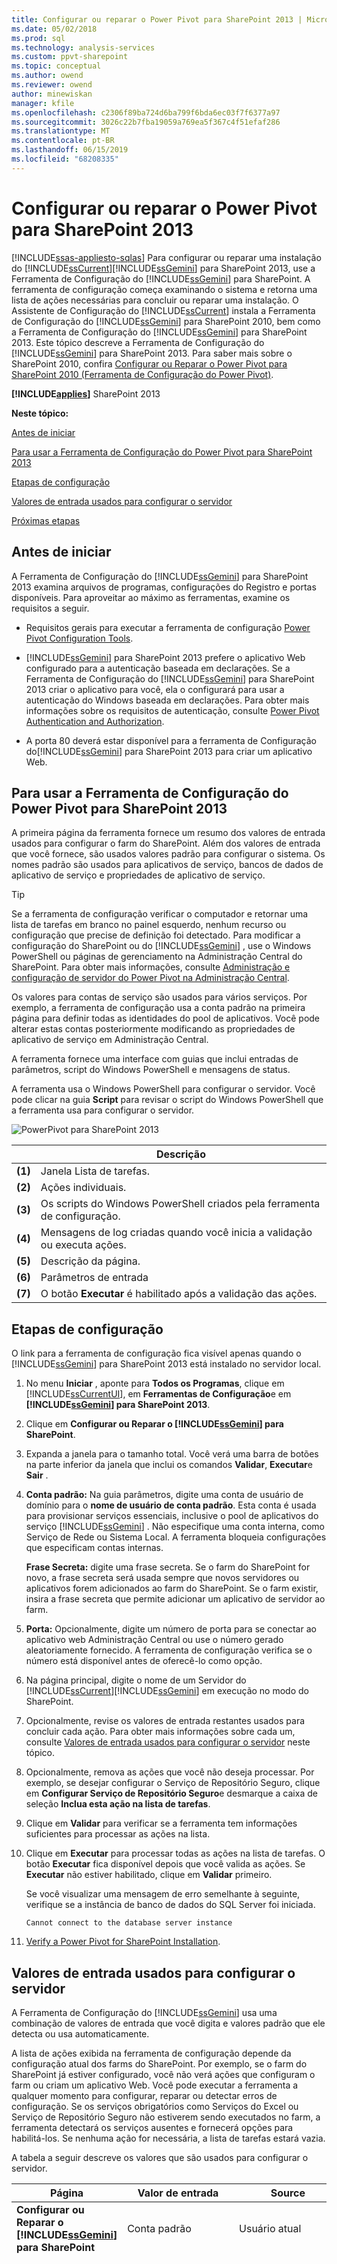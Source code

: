 ```yaml
---
title: Configurar ou reparar o Power Pivot para SharePoint 2013 | Microsoft Docs
ms.date: 05/02/2018
ms.prod: sql
ms.technology: analysis-services
ms.custom: ppvt-sharepoint
ms.topic: conceptual
ms.author: owend
ms.reviewer: owend
author: minewiskan
manager: kfile
ms.openlocfilehash: c2306f89ba724d6ba799f6bda6ec03f7f6377a97
ms.sourcegitcommit: 3026c22b7fba19059a769ea5f367c4f51efaf286
ms.translationtype: MT
ms.contentlocale: pt-BR
ms.lasthandoff: 06/15/2019
ms.locfileid: "68208335"
---
```

# <a name="configure-or-repair-power-pivot-for-sharepoint-2013"></a>Configurar ou reparar o Power Pivot para SharePoint 2013
[!INCLUDE[ssas-appliesto-sqlas](../../includes/ssas-appliesto-sqlas.md)]
  Para configurar ou reparar uma instalação do [!INCLUDE[ssCurrent](../../includes/sscurrent-md.md)][!INCLUDE[ssGemini](../../includes/ssgemini-md.md)] para SharePoint 2013, use a Ferramenta de Configuração do [!INCLUDE[ssGemini](../../includes/ssgemini-md.md)] para SharePoint. A ferramenta de configuração começa examinando o sistema e retorna uma lista de ações necessárias para concluir ou reparar uma instalação. O Assistente de Configuração do [!INCLUDE[ssCurrent](../../includes/sscurrent-md.md)] instala a Ferramenta de Configuração do [!INCLUDE[ssGemini](../../includes/ssgemini-md.md)] para SharePoint 2010, bem como a Ferramenta de Configuração do [!INCLUDE[ssGemini](../../includes/ssgemini-md.md)] para SharePoint 2013. Este tópico descreve a Ferramenta de Configuração do [!INCLUDE[ssGemini](../../includes/ssgemini-md.md)] para SharePoint 2013. Para saber mais sobre o SharePoint 2010, confira [Configurar ou Reparar o Power Pivot para SharePoint 2010 (Ferramenta de Configuração do Power Pivot)](http://msdn.microsoft.com/d61f49c5-efaa-4455-98f2-8c293fa50046).  
  
 **[!INCLUDE[applies](../../includes/applies-md.md)]**  SharePoint 2013  
  
 **Neste tópico:**  
  
 [Antes de iniciar](#bkmk_before)  
  
 [Para usar a Ferramenta de Configuração do Power Pivot para SharePoint 2013](#bkmk_using)  
  
 [Etapas de configuração](#bkmk_steps)  
  
 [Valores de entrada usados para configurar o servidor](#bkmk_input)  
  
 [Próximas etapas](#bkmk_nextsteps)  
  
##  <a name="bkmk_before"></a> Antes de iniciar  
 A Ferramenta de Configuração do [!INCLUDE[ssGemini](../../includes/ssgemini-md.md)] para SharePoint 2013 examina arquivos de programas, configurações do Registro e portas disponíveis. Para aproveitar ao máximo as ferramentas, examine os requisitos a seguir.  
  
-   Requisitos gerais para executar a ferramenta de configuração [Power Pivot Configuration Tools](../../analysis-services/power-pivot-sharepoint/power-pivot-configuration-tools.md).  
  
-   [!INCLUDE[ssGemini](../../includes/ssgemini-md.md)] para SharePoint 2013 prefere o aplicativo Web configurado para a autenticação baseada em declarações. Se a Ferramenta de Configuração do [!INCLUDE[ssGemini](../../includes/ssgemini-md.md)] para SharePoint 2013 criar o aplicativo para você, ela o configurará para usar a autenticação do Windows baseada em declarações. Para obter mais informações sobre os requisitos de autenticação, consulte [Power Pivot Authentication and Authorization](../../analysis-services/power-pivot-sharepoint/power-pivot-authentication-and-authorization.md).  
  
-   A porta 80 deverá estar disponível para a ferramenta de Configuração do[!INCLUDE[ssGemini](../../includes/ssgemini-md.md)] para SharePoint 2013 para criar um aplicativo Web.  
  
##  <a name="bkmk_using"></a> Para usar a Ferramenta de Configuração do Power Pivot para SharePoint 2013  
 A primeira página da ferramenta fornece um resumo dos valores de entrada usados para configurar o farm do SharePoint. Além dos valores de entrada que você fornece, são usados valores padrão para configurar o sistema. Os nomes padrão são usados para aplicativos de serviço, bancos de dados de aplicativo de serviço e propriedades de aplicativo de serviço.  
  
> [!TIP]  
>  Se a ferramenta de configuração verificar o computador e retornar uma lista de tarefas em branco no painel esquerdo, nenhum recurso ou configuração que precise de definição foi detectado. Para modificar a configuração do SharePoint ou do [!INCLUDE[ssGemini](../../includes/ssgemini-md.md)] , use o Windows PowerShell ou páginas de gerenciamento na Administração Central do SharePoint. Para obter mais informações, consulte [Administração e configuração de servidor do Power Pivot na Administração Central](../../analysis-services/power-pivot-sharepoint/power-pivot-server-administration-and-configuration-in-central-administration.md).  
  
 Os valores para contas de serviço são usados para vários serviços. Por exemplo, a ferramenta de configuração usa a conta padrão na primeira página para definir todas as identidades do pool de aplicativos. Você pode alterar estas contas posteriormente modificando as propriedades de aplicativo de serviço em Administração Central.  
  
 A ferramenta fornece uma interface com guias que inclui entradas de parâmetros, script do Windows PowerShell e mensagens de status.  
  
 A ferramenta usa o Windows PowerShell para configurar o servidor. Você pode clicar na guia **Script** para revisar o script do Windows PowerShell que a ferramenta usa para configurar o servidor.  
  
 ![PowerPivot para SharePoint 2013](../../analysis-services/power-pivot-sharepoint/media/ssas-powerpivot-configtool-4-sharepoint2013-mainpage-configure.gif "PowerPivot para SharePoint 2013")  
  
||Descrição|  
|-|-----------------|  
|**(1)**|Janela Lista de tarefas.|  
|**(2)**|Ações individuais.|  
|**(3)**|Os scripts do Windows PowerShell criados pela ferramenta de configuração.|  
|**(4)**|Mensagens de log criadas quando você inicia a validação ou executa ações.|  
|**(5)**|Descrição da página.|  
|**(6)**|Parâmetros de entrada|  
|**(7)**|O botão **Executar** é habilitado após a validação das ações.|  
  
##  <a name="bkmk_steps"></a> Etapas de configuração  
 O link para a ferramenta de configuração fica visível apenas quando o [!INCLUDE[ssGemini](../../includes/ssgemini-md.md)] para SharePoint 2013 está instalado no servidor local.  
  
1.  No menu **Iniciar** , aponte para **Todos os Programas**, clique em [!INCLUDE[ssCurrentUI](../../includes/sscurrentui-md.md)], em **Ferramentas de Configuração**e em **[!INCLUDE[ssGemini](../../includes/ssgemini-md.md)] para SharePoint 2013**.  
  
2.  Clique em **Configurar ou Reparar o [!INCLUDE[ssGemini](../../includes/ssgemini-md.md)] para SharePoint**.  
  
3.  Expanda a janela para o tamanho total. Você verá uma barra de botões na parte inferior da janela que inclui os comandos **Validar**, **Executar**e **Sair** .  
  
4.  **Conta padrão:** Na guia parâmetros, digite uma conta de usuário de domínio para o **nome de usuário de conta padrão**. Esta conta é usada para provisionar serviços essenciais, inclusive o pool de aplicativos do serviço [!INCLUDE[ssGemini](../../includes/ssgemini-md.md)] . Não especifique uma conta interna, como Serviço de Rede ou Sistema Local. A ferramenta bloqueia configurações que especificam contas internas.  
  
     **Frase Secreta:** digite uma frase secreta. Se o farm do SharePoint for novo, a frase secreta será usada sempre que novos servidores ou aplicativos forem adicionados ao farm do SharePoint. Se o farm existir, insira a frase secreta que permite adicionar um aplicativo de servidor ao farm.  
  
5.  **Porta:** Opcionalmente, digite um número de porta para se conectar ao aplicativo web Administração Central ou use o número gerado aleatoriamente fornecido. A ferramenta de configuração verifica se o número está disponível antes de oferecê-lo como opção.  
  
6.  Na página principal, digite o nome de um Servidor do [!INCLUDE[ssCurrent](../../includes/sscurrent-md.md)][!INCLUDE[ssGemini](../../includes/ssgemini-md.md)] em execução no modo do SharePoint.  
  
7.  Opcionalmente, revise os valores de entrada restantes usados para concluir cada ação. Para obter mais informações sobre cada um, consulte [Valores de entrada usados para configurar o servidor](#bkmk_input) neste tópico.  
  
8.  Opcionalmente, remova as ações que você não deseja processar. Por exemplo, se desejar configurar o Serviço de Repositório Seguro, clique em **Configurar Serviço de Repositório Seguro**e desmarque a caixa de seleção **Inclua esta ação na lista de tarefas**.  
  
9. Clique em **Validar** para verificar se a ferramenta tem informações suficientes para processar as ações na lista.  
  
10. Clique em **Executar** para processar todas as ações na lista de tarefas. O botão **Executar** fica disponível depois que você valida as ações. Se **Executar** não estiver habilitado, clique em **Validar** primeiro.  
  
     Se você visualizar uma mensagem de erro semelhante à seguinte, verifique se a instância de banco de dados do SQL Server foi iniciada.  
  
    ```  
    Cannot connect to the database server instance  
    ```  
  
11. [Verify a Power Pivot for SharePoint Installation](../../analysis-services/instances/install-windows/verify-a-power-pivot-for-sharepoint-installation.md).  
  
##  <a name="bkmk_input"></a> Valores de entrada usados para configurar o servidor  
 A Ferramenta de Configuração do [!INCLUDE[ssGemini](../../includes/ssgemini-md.md)] usa uma combinação de valores de entrada que você digita e valores padrão que ele detecta ou usa automaticamente.  
  
 A lista de ações exibida na ferramenta de configuração depende da configuração atual dos farms do SharePoint. Por exemplo, se o farm do SharePoint já estiver configurado, você não verá ações que configuram o farm ou criam um aplicativo Web. Você pode executar a ferramenta a qualquer momento para configurar, reparar ou detectar erros de configuração. Se os serviços obrigatórios como Serviços do Excel ou Serviço de Repositório Seguro não estiverem sendo executados no farm, a ferramenta detectará os serviços ausentes e fornecerá opções para habilitá-los. Se nenhuma ação for necessária, a lista de tarefas estará vazia.  
  
 A tabela a seguir descreve os valores que são usados para configurar o servidor.  
  
|Página|Valor de entrada|Source|Descrição|  
|----------|-----------------|------------|-----------------|  
|**Configurar ou Reparar o [!INCLUDE[ssGemini](../../includes/ssgemini-md.md)] para SharePoint**|Conta padrão|Usuário atual|A conta padrão é uma conta de usuário de domínio do Windows usada para provisionar serviços compartilhados no farm. Ela é usada para provisionar o seguinte:|  
||||-<br />                    [!INCLUDE[ssGemini](../../includes/ssgemini-md.md)] Padrão|  
||||\- Serviço de Repositório Seguro|  
||||\- Serviços do Excel|  
||||\- A identidade do pool de aplicativos Web|  
||||\- O administrador de conjunto de sites|  
||||\- A conta autônoma de atualização de dados do [!INCLUDE[ssGemini](../../includes/ssgemini-md.md)] .|  
||||Por padrão, a conta de domínio do usuário atual é usada.<br /><br /> Observação: É recomendável substituir o valor padrão, a menos que você esteja configurando um servidor para fins de avaliação e de não produção.<br /><br /> É possível alterar as identidades do serviço após a configuração ou o reparo usando a Administração Central.<br /><br /> Opcionalmente, na ferramenta de Configuração do [!INCLUDE[ssGemini](../../includes/ssgemini-md.md)] , especifique contas dedicadas para o seguinte:|  
||||\- Aplicativo Web, usando a página **Criar Aplicativo Web Padrão** (presumindo que a ferramenta esteja criando um aplicativo Web para o farm).|  
||||-<br />                    [!INCLUDE[ssGemini](../../includes/ssgemini-md.md)] , usando a página **Criar Conta Autônoma para Atualização de Dados** nesta ferramenta.|  
||Servidor de Banco de Dados|Instância nomeada local do [!INCLUDE[ssGemini](../../includes/ssgemini-md.md)] , se estiver disponível.|Se uma instância de mecanismo de banco de dados for instalada como uma instância nomeada do [!INCLUDE[ssGemini](../../includes/ssgemini-md.md)] , a ferramenta populará o campo de servidor de banco de dados com este nome de instância. Se você não instalou o mecanismo de banco de dados, este campo estará vazio.<br /><br /> O**Servidor de Banco de Dados**  é um parâmetro obrigatório. Pode ser qualquer versão ou edição de SQL Server que tenha suporte para farms do SharePoint.|  
||Frase Secreta|Entradas de usuário|Se estiver criando um novo farm, a frase secreta que você inserir será usada como a frase secreta para o farm. Se você estiver adicionando o [!INCLUDE[ssGemini](../../includes/ssgemini-md.md)] para SharePoint a um farm existente, digite a frase secreta de farm existente.|  
||Porta da Administração Central do SharePoint|Padrão, se necessário|Se o farm não estiver configurado, a ferramenta fornecerá opções para criar o farm, inclusive criar um ponto de extremidade de HTTP para a Administração Central. Ele escolhe um número de porta gerado aleatoriamente que não esteja em uso.|  
||[!INCLUDE[ssGemini](../../includes/ssgemini-md.md)] para Serviços do Excel ([ServerName]\ [!INCLUDE[ssGemini](../../includes/ssgemini-md.md)])|Entradas de usuário|O servidor do [!INCLUDE[ssGemini](../../includes/ssgemini-md.md)] é necessário para que os Serviços do Excel habilitem os recursos principais do [!INCLUDE[ssGemini](../../includes/ssgemini-md.md)] . O nome do servidor digitado nesta página também é adicionado à lista na página **Configurar Servidores do [!INCLUDE[ssGemini](../../includes/ssgemini-md.md)]** .|  
|**Configurar Novo Farm**|Servidor de Banco de Dados<br /><br /> Conta do Farm<br /><br /> Frase Secreta<br /><br /> Porta da Administração Central do SharePoint|Padrão, se necessário|O padrão das configurações é o valor inserido na página principal.|  
|**Criar um aplicativo de serviço do [!INCLUDE[ssGemini](../../includes/ssgemini-md.md)]**|Nome do Aplicativo de Serviço|Padrão|[!INCLUDE[ssGemini](../../includes/ssgemini-md.md)] padrão é **Default [!INCLUDE[ssGemini](../../includes/ssgemini-md.md)] Service Application**. Você pode substituir um valor diferente na ferramenta.|  
||Servidor de Banco de Dados|Padrão|O servidor de banco de dados que hospeda o banco de dados do aplicativo de serviço [!INCLUDE[ssGemini](../../includes/ssgemini-md.md)] . O nome do servidor padrão é o mesmo servidor de banco de dados usado para o farm. Você pode substituir um valor diferente do nome de servidor padrão.|  
||Nome do Banco de Dados|Padrão|O nome do banco de dados a ser criado para o Banco de Dados de Aplicativo de Serviço [!INCLUDE[ssGemini](../../includes/ssgemini-md.md)] . O nome de banco de dados padrão é baseado no nome de aplicativo de serviço, seguido por um GUID para garantir um nome exclusivo. Você pode substituir um valor diferente na ferramenta.|  
|**Criar Aplicativo Web Padrão**|Nome do Aplicativo Web|Padrão, se necessário|Se nenhum aplicativo Web existir, a ferramenta criará um. O aplicativo Web será configurado para a autenticação de modo clássico e escutará na porta 80. O tamanho máximo de carregamento de arquivo é definido para 2047, o máximo permitido pelo SharePoint. O maior tamanho de carregamento de arquivo é para acomodar os arquivos grandes do [!INCLUDE[ssGemini](../../includes/ssgemini-md.md)] que serão carregados no servidor.|  
||URL|Padrão, se necessário|A ferramenta cria uma URL baseada no nome do servidor, usando as mesmas convenções de nomenclatura de arquivo que o SharePoint.|  
||Pool de Aplicativos|Padrão, se necessário|A ferramenta cria um pool de aplicativos padrão no IIS.|  
||Conta e Senha do Pool de Aplicativos|Padrão, se necessário|A conta do pool de aplicativos é baseada na conta padrão, mas você pode substituí-la na ferramenta.|  
||Servidor de Banco de Dados|Padrão, se necessário|A instância de banco de dados padrão é pré-selecionada para armazenar o banco de dados de conteúdo do aplicativo, mas você pode especificar uma instância do SQL Server diferente na ferramenta.|  
||Nome do Banco de Dados|Padrão, se necessário|O nome do banco de dados do aplicativo. O nome de banco de dados é baseado nas convenções de nomenclatura de arquivo de SharePoint, mas você pode escolher um nome diferente.|  
|**Implantar Solução de Aplicativo Web**|URL|Padrão, se necessário|A URL padrão é do aplicativo Web padrão.|  
||Tamanho Máximo do Arquivo (em MB)|Padrão, se necessário|A configuração padrão é 2047. As bibliotecas de documentos do SharePoint também têm um tamanho máximo, e a configuração do [!INCLUDE[ssGemini](../../includes/ssgemini-md.md)] não deve exceder a configuração da biblioteca de documentos. Para obter mais informações, consulte [Configurar o tamanho máximo de upload de arquivo &#40;Power Pivot para SharePoint&#41;](../../analysis-services/power-pivot-sharepoint/configure-maximum-file-upload-size-power-pivot-for-sharepoint.md).|  
|**Criar Coleção de Sites**|Administrador do Site|Padrão, se necessário|A ferramenta usa a conta padrão. Você pode anulá-la na página **Criar Coleção de Sites** .|  
||Contact Email|Padrão, se necessário|Se o Microsoft Outlook estiver configurado no servidor, a ferramenta usará o endereço de email do usuário atual. Caso contrário, um valor de espaço reservado será usado.|  
||URL de site|Padrão, se necessário|A ferramenta cria uma URL de site, usando as mesmas convenções de nomenclatura de URL que o SharePoint.|  
||Título do site|Padrão, se necessário|A ferramenta adiciona o **Site do [!INCLUDE[ssGemini](../../includes/ssgemini-md.md)]** como o título padrão.|  
|**Ativar Recurso do [!INCLUDE[ssGemini](../../includes/ssgemini-md.md)] em uma Coleção de Sites**|URL de site||URL da coleção de sites para a qual você está ativando recursos do [!INCLUDE[ssGemini](../../includes/ssgemini-md.md)] .|  
||Habilite o recurso premium para este site||Habilite o recurso de site do SharePoint "PremiumSite".|  
|**Criar Aplicativo de Serviço de Repositório Seguro**|Nome do Aplicativo de Serviço|Padrão, se necessário|Digite o nome do aplicativo do serviço de Repositório Seguro.|  
||Servidor de Banco de Dados|Entradas de usuário|Digite o nome do servidor de banco de dados a ser usado para o aplicativo de serviço de Repositório Seguro.|  
|**Criar Proxy de Aplicativo de Serviço de Repositório Seguro**|Nome do Aplicativo de Serviço|Padrão, se necessário|Digite o nome do aplicativo de serviço de Repositório Seguro que você digitou na página anterior.|  
||Proxy de aplicativo de serviço|Padrão, se necessário|Digite o nome do proxy de aplicativo do serviço de Repositório Seguro. O nome aparecerá no grupo de conexões padrão que associa aplicativos a aplicativos Web de conteúdo do SharePoint.|  
|**Atualizar Chave Mestra do Serviço de Repositório Seguro**|Proxy de aplicativo de serviço|Padrão, se necessário|Digite o nome do proxy do aplicativo de serviço de Repositório Seguro que você digitou na página anterior.|  
||Passphrase|Entradas de usuário|A chave mestra é usada para criptografia de dados. Por padrão, a frase secreta usada para gerar a chave é a mesma que é usada para provisionar novos servidores no farm. Você pode substituir a frase secreta padrão por uma frase secreta exclusiva.|  
|**Criar Conta Autônoma para DataRefresh**|ID do Aplicativo de Destino|Padrão, se necessário|Crie um aplicativo de destino para armazenar as credenciais para a atualização de dados autônoma do [!INCLUDE[ssGemini](../../includes/ssgemini-md.md)] .<br /><br /> A ID do aplicativo pode ser um texto descritivo.|  
||Nome Amigável para Aplicativo de Destino|Padrão, se necessário||  
||Nome de Usuário e Senha da Conta Autônoma|Padrão, se necessário|Digite as credenciais de uma conta de usuário do Windows que é usada pelo aplicativo de destino para executar a atualização de dados autônoma. Para obter mais informações, consulte [atualização de dados de configuração dos serviços Excel, usando a conta de serviço autônoma no SharePoint Server 2013](http://technet.microsoft.com/library/hh525344\(office.15\).aspx) (http://technet.microsoft.com/library/hh525344(office.15).aspx).|  
||URL de site|Padrão, se necessário|Digite a URL do site da coleção de sites associada ao aplicativo de destino. Para associar a coleções de sites adicionais, use a Administração Central do SharePoint.|  
|**Criar Aplicativo de Serviço dos Serviços do Excel**|Nome do Aplicativo de Serviço|Padrão, se necessário|Digite um nome de aplicativo de serviço. Um banco de dados do aplicativo de serviço com o mesmo nome é criado no servidor de banco de dados do farm do SharePoint.|  
|**Configurar Servidores [!INCLUDE[ssGemini](../../includes/ssgemini-md.md)]**|Nome do Aplicativo de Serviço|Padrão, se necessário|Nome do aplicativo de serviço que você digitou na página anterior.|  
||[!INCLUDE[ssGemini](../../includes/ssgemini-md.md)] Nome do servidor||Lista de servidores registrados do [!INCLUDE[ssGemini](../../includes/ssgemini-md.md)] .<br /><br /> O nome do servidor digitado na página principal é adicionado automaticamente a essa página.|  
|**Registre o Suplemento do [!INCLUDE[ssGemini](../../includes/ssgemini-md.md)] como Controlador de Uso de Serviços do Excel**|Nome do Aplicativo de Serviço||Nome do aplicativo de serviço que você digitou na página anterior.|  
|||||  
  
 Se a ferramenta de Configuração do [!INCLUDE[ssGemini](../../includes/ssgemini-md.md)] para SharePoint 2013 criar o farm, ela criará os bancos de dados exigidos no servidor de banco de dados, usando as mesmas convenções de nomenclatura de arquivo do SharePoint. Não é possível alterar o nome do banco de dados do farm.  
  
 Se a ferramenta criar uma coleção de sites, criará um banco de dados de conteúdo no servidor de banco de dados, usando as mesmas convenções de nomenclatura de arquivo que o SharePoint. Não é possível alterar o nome do banco de dados do conteúdo.  
  
## <a name="verify-the-configuration"></a>Verificar a configuração  
 Consulte o "Verify [!INCLUDE[ssGemini](../../includes/ssgemini-md.md)] configuração" seção de [configurar o PowerPivot e implantar soluções &#40;SharePoint 2013&#41;](../../analysis-services/instances/install-windows/configure-power-pivot-and-deploy-solutions-sharepoint-2013.md).  
  
##  <a name="bkmk_nextsteps"></a> Próximas etapas  
 Depois de concluir a instalação do servidor, há várias tarefas pós-instalação que devem ser executadas:  
  
-   Conceder permissões do SharePoint a indivíduos e grupos. Essa tarefa é necessária para permitir o acesso a sites e conteúdo.  
  
-   Alterar as identidades do pool de aplicativos de serviço para execução em uma conta diferente. Especificar identidades diferentes para serviços e aplicativos é uma prática recomendada do SharePoint para uma implantação segura.  
  
-   Criar sites confiáveis adicionais nos Serviços do Excel para que você possa variar as permissões e os parâmetros de configuração que funcionam melhor para o acesso a dados [!INCLUDE[ssGemini](../../includes/ssgemini-md.md)] .  
  
-   Instale provedores de dados geralmente usados para habilitar a atualização de dados do lado do servidor.  
  
### <a name="grant-sharepoint-permissions-to-workbook-users"></a>Conceder permissões do SharePoint a usuários de pastas de trabalho  
 Os usuários precisarão de permissões do SharePoint para publicar ou exibir pastas de trabalho. Conceda permissões de **Exibição** a usuários que precisam exibir pastas de trabalho publicadas e permissões de **Colaboração** a usuários que publicam ou gerenciam pastas de trabalho. Você deve ser um administrador do conjunto de sites para conceder permissões.  
  
1.  Em um site do SharePoint 2013, clique no ícone de configurações ![SharePoint Settings](../../analysis-services/media/as-sharepoint2013-settings-gear.gif "configurações do SharePoint") e, em seguida, clique em **configurações de Site**.  
  
2.  Clique em **Permissões de Site** no grupo de **Usuários e Permissões** .  
  
3.  Crie grupos quando necessário se você desejar um conjunto de usuários com permissões **Colaborar** e outro grupo para um conjunto de usuários apenas com permissões **Exibir** .  
  
4.  Insira o usuário de domínio do Windows ou as contas do grupo que devem ter associação nos grupos. Como anteriormente, não use endereços de email ou grupos de distribuição se o aplicativo estiver configurado para autenticação clássica.  
  
### <a name="install-data-providers-used-in-data-refresh-and-check-user-permissions"></a>Instalar provedores de dados usados na atualização de dados e verificar permissões de usuário  
 A atualização de dados do servidor permite que os usuários reimportem dados atualizados para suas pastas de trabalho no modo autônomo. Para que a atualização de dados seja bem-sucedida, o servidor executando o Analysis Services no modo do SharePoint deverá ter os mesmos provedores de dados que foram usados originalmente para importar os dados. Além disso, a conta de usuário na qual a atualização de dados é executada frequentemente requer permissões de leitura nas fontes de dados externas. Verifique os requisitos para habilitar e configurar a atualização de dados para garantir êxito no resultado. Para saber mais, confira [Atualização de dados Power Pivot com SharePoint 2010](http://msdn.microsoft.com/01b54e6f-66e5-485c-acaa-3f9aa53119c9).  
  
> [!NOTE]
>  Para o [!INCLUDE[ssCurrent](../../includes/sscurrent-md.md)][!INCLUDE[ssGemini](../../includes/ssgemini-md.md)] para SharePoint 2013, os provedores de dados são instalados quando você executa o instalador **spPowerPivot.msi** e a Ferramenta de Configuração do [!INCLUDE[ssGemini](../../includes/ssgemini-md.md)] para SharePoint 2013. Para obter mais informações, consulte [Instalar ou desinstalar o suplemento do Power Pivot para SharePoint &#40;SharePoint 2013&#41;](../../analysis-services/instances/install-windows/install-or-uninstall-the-power-pivot-for-sharepoint-add-in-sharepoint-2013.md).  
  
### <a name="change-application-pool-and-service-identities-in-sharepoint"></a>Alterar o pool de aplicativos e as identidades de serviço no SharePoint  
 A Ferramenta de Configuração do [!INCLUDE[ssGemini](../../includes/ssgemini-md.md)] provisiona recursos do farm, aplicativos e serviços a serem executados em uma única conta. Isso simplifica a instalação, mas não resulta em uma implantação que atende aos requisitos de segurança de um farm do SharePoint. Para criar uma implantação mais robusta, altere os pools de aplicativos e as identidades de serviço para serem executados em contas diferentes após a conclusão da instalação. Para obter mais informações, consulte [Configurar contas de serviço do Power Pivot](../../analysis-services/power-pivot-sharepoint/configure-power-pivot-service-accounts.md).  
  
### <a name="create-additional-trusted-sites-in-excel-services"></a>Crie sites de confiança adicionais nos Serviços do Excel  
 Você pode adicionar sites confiáveis nos Serviços do Excel para variar as permissões e os parâmetros de configuração em sites que fornecem pastas de trabalho do Excel e dados [!INCLUDE[ssGemini](../../includes/ssgemini-md.md)] . Para obter mais informações, consulte [Criar um local confiável para sites do Power Pivot na Administração Central](../../analysis-services/power-pivot-sharepoint/create-a-trusted-location-for-power-pivot-sites-in-central-administration.md).  
  
### <a name="build-a-includessgeminiincludesssgemini-mdmd-workbook"></a>Criar uma pasta de trabalho [!INCLUDE[ssGemini](../../includes/ssgemini-md.md)]  
 Depois de instalar os componentes do servidor em um farm, você poderá criar sua primeira pasta de trabalho do Excel 2013 que usa os dados [!INCLUDE[ssGemini](../../includes/ssgemini-md.md)] inseridos e, em seguida, publicá-la em uma biblioteca do SharePoint. Opcionalmente, você pode carregar ou publicar uma pasta de trabalho de exemplo do [!INCLUDE[ssGemini](../../includes/ssgemini-md.md)] para verificar o acesso a dados [!INCLUDE[ssGemini](../../includes/ssgemini-md.md)] no SharePoint. Para obter mais informações, consulte o seguinte:  
  
-   [Power Pivot ajuda](https://support.office.com/en-us/article/Power-Pivot-Help-241aac41-92e3-4e46-ae58-2f2cd7dbcf4f) (https://support.office.com/en-us/article/Power-Pivot-Help-241aac41-92e3-4e46-ae58-2f2cd7dbcf4f).  
  
-   [Iniciar o Power Pivot no suplemento do Excel 2013](http://office.microsoft.com/excel-help/start-powerpivot-in-excel-2013-add-in-HA102837097.aspx?CTT=5&origin=HA102837110) (http://office.microsoft.com/excel-help/start-powerpivot-in-excel-2013-add-in-HA102837097.aspx?CTT=5&origin=HA102837110).  
  
### <a name="add-additional-analysis-services-servers-in-sharepoint-mode"></a>Adicionar mais servidores do Analysis Services no modo do SharePoint  
 Com o tempo, se você determinar a necessidade de armazenamento de dados e recursos de processamento adicionais, poderá adicionar mais servidores executando o Analysis Services no modo do SharePoint ao farm. Para o [!INCLUDE[ssCurrent](../../includes/sscurrent-md.md)][!INCLUDE[ssGemini](../../includes/ssgemini-md.md)] para SharePoint 2013, instale novos servidores do [!INCLUDE[ssASnoversion](../../includes/ssasnoversion-md.md)] no modo do SharePoint e configure os Serviços do Excel. Para obter mais informações, consulte a seção "Além da instalação de servidor único" de [instalar o Analysis Services no modo do Power Pivot](../../analysis-services/instances/install-windows/install-analysis-services-in-power-pivot-mode.md).  
  
## <a name="additional-resources"></a>Recursos adicionais  
 ![Configurações do SharePoint](../../analysis-services/media/as-sharepoint2013-settings-gear.gif "SharePoint Settings") [enviar comentários e informações de contato por meio de comentários sobre o SQL Server](https://feedback.azure.com/forums/908035-sql-server).  
  
## <a name="see-also"></a>Consulte também  
 [Instalar ou desinstalar o suplemento do Power Pivot para SharePoint &#40;SharePoint 2013&#41;](../../analysis-services/instances/install-windows/install-or-uninstall-the-power-pivot-for-sharepoint-add-in-sharepoint-2013.md)   
 [Power Pivot Configuration Tools](../../analysis-services/power-pivot-sharepoint/power-pivot-configuration-tools.md)   
 [Administração e configuração de servidor do Power Pivot na Administração Central](../../analysis-services/power-pivot-sharepoint/power-pivot-server-administration-and-configuration-in-central-administration.md)   
 [Atualizar pastas de trabalho e a atualização de dados agendada &#40;SharePoint 2013&#41;](../../analysis-services/instances/install-windows/upgrade-workbooks-and-scheduled-data-refresh-sharepoint-2013.md)  
  
  
